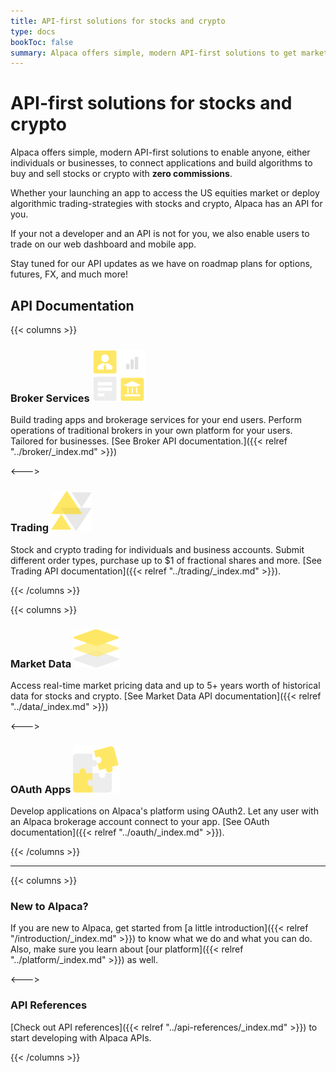 ```yaml
---
title: API-first solutions for stocks and crypto
type: docs
bookToc: false
summary: Alpaca offers simple, modern API-first solutions to get market data, trade stocks and crypto, build apps and more.
---
```


# API-first solutions for stocks and crypto

Alpaca offers simple, modern API-first solutions to enable anyone, either individuals or businesses, to connect applications and build algorithms to buy and sell stocks or crypto with **zero commissions**.

Whether your launching an app to access the US equities market or deploy algorithmic trading-strategies with stocks and crypto, Alpaca has an API for you.

If your not a developer and an API is not for you, we also enable users to trade on our web dashboard and mobile app.

Stay tuned for our API updates as we have on roadmap plans for options, futures, FX, and much more!

## API Documentation

{{< columns >}}

### **Broker Services** ![broker-logo](ic-broker@1x.png)

Build trading apps and brokerage services for your end users. Perform operations of traditional brokers in your own platform for your users. Tailored for businesses. [See Broker API documentation.]({{< relref "../broker/_index.md" >}})


<--->

### **Trading** ![trading-logo](ic-trading@1x.png)


Stock and crypto trading for individuals and business accounts. Submit different order types, purchase up to $1 of fractional shares and more. [See Trading API documentation]({{< relref "../trading/_index.md" >}}).


{{< /columns >}}

{{< columns >}}

### **Market Data** ![market-logo](ic-market-data@1x.png)

Access real-time market pricing data and up to 5+ years worth of historical data for stocks and crypto. [See Market Data API documentation]({{< relref "../data/_index.md" >}})

<--->

### **OAuth Apps** ![oauth-logo](ic_oauth@1x.png)

Develop applications on Alpaca's platform using OAuth2. Let any user with an Alpaca brokerage account connect to your app. [See OAuth documentation]({{< relref "../oauth/_index.md" >}}).

{{< /columns >}}

---

{{< columns >}}

### **New to Alpaca?**

If you are new to Alpaca, get started from [a little introduction]({{< relref
"/introduction/_index.md" >}}) to know what we do and what you can do.
Also, make sure you learn about [our platform]({{< relref "../platform/_index.md" >}}) as well.

<--->

### **API References**

[Check out API references]({{< relref "../api-references/_index.md" >}}) to start developing with Alpaca APIs.

{{< /columns >}}

&nbsp;
